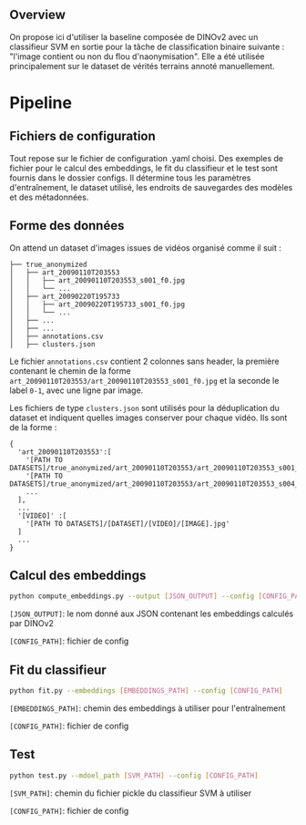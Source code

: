 ## Overview
On propose ici d'utiliser la baseline composée de DINOv2 avec un classifieur SVM en sortie pour la tâche de classification binaire suivante : "l'image contient ou non du flou d'naonymisation". Elle a été utilisée principalement sur le dataset de vérités terrains annoté manuellement.


# Pipeline
## Fichiers de configuration
Tout repose sur le fichier de configuration .yaml choisi. Des exemples de fichier pour le calcul des embeddings, le fit du classifieur et le test sont fournis dans le dossier configs. Il détermine tous les paramètres d'entraînement, le dataset utilisé, les endroits de sauvegardes des modèles et des métadonnées.

## Forme des données
On attend un dataset d'images issues de vidéos organisé comme il suit : 
```
├── true_anonymized
│   ├── art_20090110T203553
│   │   ├── art_20090110T203553_s001_f0.jpg
│   │   └── ...
│   ├── art_20090220T195733
│   │   ├── art_20090220T195733_s001_f0.jpg
│   │   └── ...
│   ├── ...
│   ├── ...
│   ├── annotations.csv
│   ├── clusters.json
```

Le fichier `annotations.csv` contient 2 colonnes sans header, la première contenant le chemin de la forme `art_20090110T203553/art_20090110T203553_s001_f0.jpg` et la seconde le label `0-1`, avec une ligne par image.

Les fichiers de type `clusters.json` sont utilisés pour la déduplication du dataset et indiquent quelles images conserver pour chaque vidéo. Ils sont de la forme :
```
{
  'art_20090110T203553':[
    '[PATH TO DATASETS]/true_anonymized/art_20090110T203553/art_20090110T203553_s001_f0.jpg',
    '[PATH TO DATASETS]/true_anonymized/art_20090110T203553/art_20090110T203553_s004_f0.jpg',
    ...
  ],
  ...
  '[VIDEO]' :[
    '[PATH TO DATASETS]/[DATASET]/[VIDEO]/[IMAGE].jpg'
  ]
  ...
}
```


## Calcul des embeddings
```bash
python compute_embeddings.py --output [JSON_OUTPUT] --config [CONFIG_PATH]
```
`[JSON_OUTPUT]`: le nom donné aux JSON contenant les embeddings calculés par DINOv2

`[CONFIG_PATH]`: fichier de config

## Fit du classifieur
```bash
python fit.py --embeddings [EMBEDDINGS_PATH] --config [CONFIG_PATH]
```
`[EMBEDDINGS_PATH]`: chemin des embeddings à utiliser pour l'entraînement

`[CONFIG_PATH]`: fichier de config

## Test
```bash
python test.py --mdoel_path [SVM_PATH] --config [CONFIG_PATH]
```
`[SVM_PATH]`: chemin du fichier pickle du classifieur SVM à utiliser

`[CONFIG_PATH]`: fichier de config

